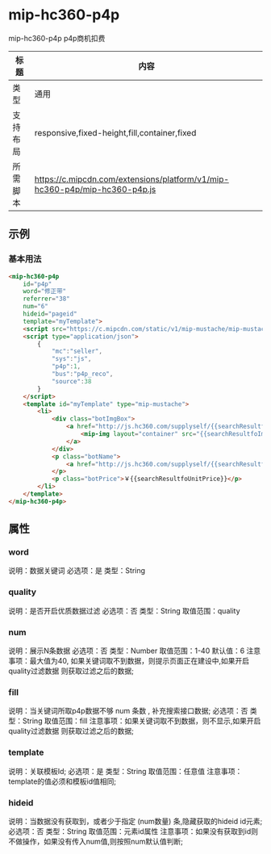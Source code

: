 # mip-hc360-p4p

mip-hc360-p4p p4p商机扣费

标题|内容
----|----
类型|通用
支持布局|responsive,fixed-height,fill,container,fixed
所需脚本|https://c.mipcdn.com/extensions/platform/v1/mip-hc360-p4p/mip-hc360-p4p.js

## 示例

### 基本用法
```html
<mip-hc360-p4p
	id="p4p"
	word="修正带"
	referrer="38"
	num="6"
	hideid="pageid"
	template="myTemplate">
	<script src="https://c.mipcdn.com/static/v1/mip-mustache/mip-mustache.js"></script>
	<script type="application/json">
        {
			"mc":"seller",
			"sys":"js",
			"p4p":1,
			"bus":"p4p_reco",
			"source":38
        }
    </script>
	<template id="myTemplate" type="mip-mustache">
        <li>
            <div class="botImgBox">
                <a href="http://js.hc360.com/supplyself/{{searchResultfoId}}.html" title="{{searchResultfoTitle}}" target="_blank">
                    <mip-img layout="container" src="{{searchResultfoImageSmall}}" alt="{{searchResultfoTitle}}"></mip-img>
                </a>
            </div>
            <p class="botName">
                <a href="http://js.hc360.com/supplyself/{{searchResultfoId}}.html"><span>{{searchResultfoText}}</span></a>
            </p>
            <p class="botPrice">￥{{searchResultfoUnitPrice}}</p>
        </li>
    </template>
</mip-hc360-p4p>
```

## 属性

### word

说明：数据关键词
必选项：是
类型：String

### quality

说明：是否开启优质数据过滤
必选项：否
类型：String
取值范围：quality


### num

说明：展示N条数据
必选项：否
类型：Number
取值范围：1-40
默认值：6
注意事项：最大值为40, 如果关键词取不到数据，则提示页面正在建设中,如果开启quality过滤数据 则获取过滤之后的数据;

### fill

说明：当关键词所取p4p数据不够 num 条数 , 补充搜索接口数据;
必选项：否
类型：String
取值范围：fill
注意事项：如果关键词取不到数据，则不显示,如果开启quality过滤数据 则获取过滤之后的数据;

### template

说明：关联模板Id;
必选项：是
类型：String
取值范围：任意值
注意事项：template的值必须和模板id值相同;

### hideid

说明：当数据没有获取到，或者少于指定 (num数量) 条,隐藏获取的hideid id元素;
必选项：否
类型：String
取值范围：元素id属性
注意事项：如果没有获取到id则不做操作，如果没有传入num值,则按照num默认值判断;